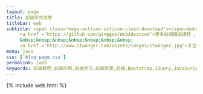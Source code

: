 ```yaml
---
layout: page
title: 前端系列文章
titlebar: web
subtitle: <span class="mega-octicon octicon-cloud-download"></span>&nbsp;&nbsp;
     <a href ="https://github.com/qinggee/WebAdvanced">更多前端精选课程 ， <font color="#EB9439">点我</font>查看！</a><br/><br/>
     &nbsp;&nbsp;&nbsp;&nbsp;&nbsp;&nbsp;&nbsp;
     <a href ="http://www.itwanger.com/assets/images/itwanger.jpg">关注公众号：<font color="#00FF00">恬静的小魔龙</font>，回复“大前端”进群交流。</a>
menu: java
css: ['blog-page.css']
permalink: /web
keywords: 前端教程,前端示例,前端学习,前端资源,前端,Bootstrap,JQuery,JavaScript
---
```


{% include web.html %}
